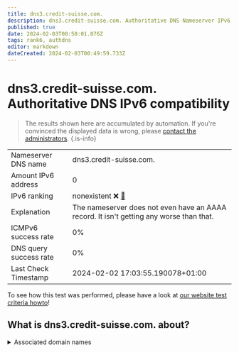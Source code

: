 ```yaml
---
title: dns3.credit-suisse.com.
description: dns3.credit-suisse.com. Authoritative DNS Nameserver IPv6 compatibility
published: true
date: 2024-02-03T00:50:01.076Z
tags: rank6, authdns
editor: markdown
dateCreated: 2024-02-03T00:49:59.733Z
---
```


# dns3.credit-suisse.com. Authoritative DNS IPv6 compatibility

> The results shown here are accumulated by automation. If you're convinced the displayed data is wrong, please [contact the administrators](/howto/chat). 
{.is-info}




|   |   |
| - | - |
| Nameserver DNS name | dns3.credit-suisse.com.
| Amount IPv6 address | 0
| IPv6 ranking | nonexistent :x: [🔗](/howto/ranking) |
| Explanation | The nameserver does not even have an AAAA record. It isn't getting any worse than that. |
| ICMPv6 success rate | 0%|
| DNS query success rate | 0% |
| Last Check Timestamp | 2024-02-02 17:03:55.190078+01:00 |

To see how this test was performed, please have a look at [our website test criteria howto](/howto/testcriteria/authdns)!


## What is dns3.credit-suisse.com. about?






<details>
<summary>Associated domain names</summary>

www.credit-suisse.com

</details>

